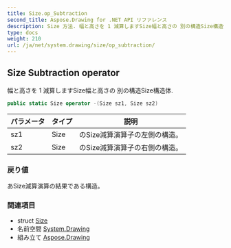 ```yaml
---
title: Size.op_Subtraction
second_title: Aspose.Drawing for .NET API リファレンス
description: Size 方法. 幅と高さを 1 減算しますSize幅と高さの 別の構造Size構造体.
type: docs
weight: 210
url: /ja/net/system.drawing/size/op_subtraction/
---
```

## Size Subtraction operator

幅と高さを 1 減算しますSize幅と高さの 別の構造Size構造体.

```csharp
public static Size operator -(Size sz1, Size sz2)
```

| パラメータ | タイプ | 説明 |
| --- | --- | --- |
| sz1 | Size | のSize減算演算子の左側の構造。 |
| sz2 | Size | のSize減算演算子の右側の構造。 |

### 戻り値

あSize減算演算の結果である構造。

### 関連項目

* struct [Size](../)
* 名前空間 [System.Drawing](../../size/)
* 組み立て [Aspose.Drawing](../../../)


